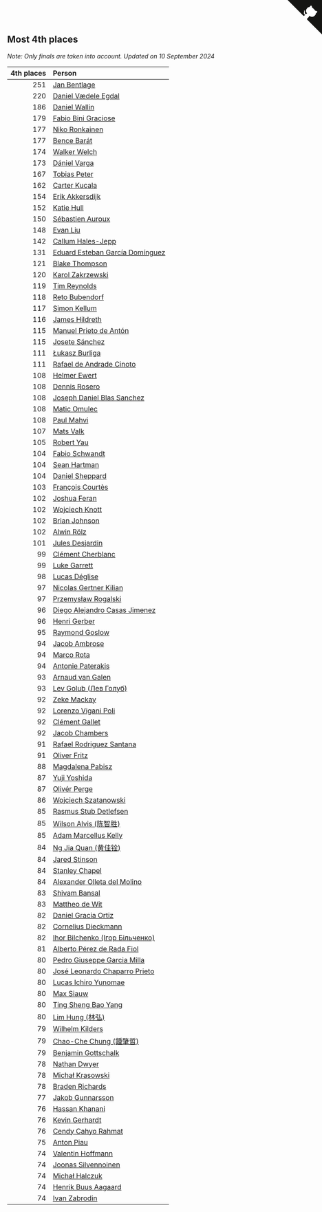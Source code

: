 ## Most 4th places

*Note: Only finals are taken into account.*
*Updated on 10 September 2024*

| 4th places | Person |
| ---: | :--- |
| 251 | [Jan Bentlage](https://www.worldcubeassociation.org/persons/2010BENT01) |
| 220 | [Daniel Vædele Egdal](https://www.worldcubeassociation.org/persons/2013EGDA01) |
| 186 | [Daniel Wallin](https://www.worldcubeassociation.org/persons/2013WALL03) |
| 179 | [Fabio Bini Graciose](https://www.worldcubeassociation.org/persons/2010GRAC02) |
| 177 | [Niko Ronkainen](https://www.worldcubeassociation.org/persons/2010RONK01) |
| 177 | [Bence Barát](https://www.worldcubeassociation.org/persons/2008BARA01) |
| 174 | [Walker Welch](https://www.worldcubeassociation.org/persons/2011WELC01) |
| 173 | [Dániel Varga](https://www.worldcubeassociation.org/persons/2008VARG01) |
| 167 | [Tobias Peter](https://www.worldcubeassociation.org/persons/2014PETE03) |
| 162 | [Carter Kucala](https://www.worldcubeassociation.org/persons/2015KUCA01) |
| 154 | [Erik Akkersdijk](https://www.worldcubeassociation.org/persons/2005AKKE01) |
| 152 | [Katie Hull](https://www.worldcubeassociation.org/persons/2010HULL01) |
| 150 | [Sébastien Auroux](https://www.worldcubeassociation.org/persons/2008AURO01) |
| 148 | [Evan Liu](https://www.worldcubeassociation.org/persons/2009LIUE01) |
| 142 | [Callum Hales-Jepp](https://www.worldcubeassociation.org/persons/2012HALE01) |
| 131 | [Eduard Esteban García Domínguez](https://www.worldcubeassociation.org/persons/2011EDUA01) |
| 121 | [Blake Thompson](https://www.worldcubeassociation.org/persons/2010THOM03) |
| 120 | [Karol Zakrzewski](https://www.worldcubeassociation.org/persons/2014ZAKR01) |
| 119 | [Tim Reynolds](https://www.worldcubeassociation.org/persons/2005REYN01) |
| 118 | [Reto Bubendorf](https://www.worldcubeassociation.org/persons/2012BUBE01) |
| 117 | [Simon Kellum](https://www.worldcubeassociation.org/persons/2016KELL12) |
| 116 | [James Hildreth](https://www.worldcubeassociation.org/persons/2009HILD01) |
| 115 | [Manuel Prieto de Antón](https://www.worldcubeassociation.org/persons/2015ANTO04) |
| 115 | [Josete Sánchez](https://www.worldcubeassociation.org/persons/2015SANC18) |
| 111 | [Łukasz Burliga](https://www.worldcubeassociation.org/persons/2013BURL01) |
| 111 | [Rafael de Andrade Cinoto](https://www.worldcubeassociation.org/persons/2007CINO01) |
| 108 | [Helmer Ewert](https://www.worldcubeassociation.org/persons/2015EWER01) |
| 108 | [Dennis Rosero](https://www.worldcubeassociation.org/persons/2010ROSE03) |
| 108 | [Joseph Daniel Blas Sanchez](https://www.worldcubeassociation.org/persons/2016SANC08) |
| 108 | [Matic Omulec](https://www.worldcubeassociation.org/persons/2010OMUL02) |
| 108 | [Paul Mahvi](https://www.worldcubeassociation.org/persons/2012MAHV01) |
| 107 | [Mats Valk](https://www.worldcubeassociation.org/persons/2007VALK01) |
| 105 | [Robert Yau](https://www.worldcubeassociation.org/persons/2009YAUR01) |
| 104 | [Fabio Schwandt](https://www.worldcubeassociation.org/persons/2014SCHW02) |
| 104 | [Sean Hartman](https://www.worldcubeassociation.org/persons/2016HART02) |
| 104 | [Daniel Sheppard](https://www.worldcubeassociation.org/persons/2009SHEP01) |
| 103 | [François Courtès](https://www.worldcubeassociation.org/persons/2008COUR01) |
| 102 | [Joshua Feran](https://www.worldcubeassociation.org/persons/2011FERA01) |
| 102 | [Wojciech Knott](https://www.worldcubeassociation.org/persons/2011KNOT01) |
| 102 | [Brian Johnson](https://www.worldcubeassociation.org/persons/2013JOHN10) |
| 102 | [Alwin Rölz](https://www.worldcubeassociation.org/persons/2016ROLZ01) |
| 101 | [Jules Desjardin](https://www.worldcubeassociation.org/persons/2010DESJ01) |
| 99 | [Clément Cherblanc](https://www.worldcubeassociation.org/persons/2014CHER05) |
| 99 | [Luke Garrett](https://www.worldcubeassociation.org/persons/2017GARR05) |
| 98 | [Lucas Déglise](https://www.worldcubeassociation.org/persons/2015DEGL01) |
| 97 | [Nicolas Gertner Kilian](https://www.worldcubeassociation.org/persons/2013GERT01) |
| 97 | [Przemysław Rogalski](https://www.worldcubeassociation.org/persons/2013ROGA02) |
| 96 | [Diego Alejandro Casas Jimenez](https://www.worldcubeassociation.org/persons/2014JIME05) |
| 96 | [Henri Gerber](https://www.worldcubeassociation.org/persons/2014GERB01) |
| 95 | [Raymond Goslow](https://www.worldcubeassociation.org/persons/2014GOSL01) |
| 94 | [Jacob Ambrose](https://www.worldcubeassociation.org/persons/2010AMBR01) |
| 94 | [Marco Rota](https://www.worldcubeassociation.org/persons/2009ROTA01) |
| 94 | [Antonie Paterakis](https://www.worldcubeassociation.org/persons/2012PATE01) |
| 93 | [Arnaud van Galen](https://www.worldcubeassociation.org/persons/2006GALE01) |
| 93 | [Lev Golub (Лев Голуб)](https://www.worldcubeassociation.org/persons/2014HOLU01) |
| 92 | [Zeke Mackay](https://www.worldcubeassociation.org/persons/2015MACK06) |
| 92 | [Lorenzo Vigani Poli](https://www.worldcubeassociation.org/persons/2007POLI01) |
| 92 | [Clément Gallet](https://www.worldcubeassociation.org/persons/2004GALL02) |
| 92 | [Jacob Chambers](https://www.worldcubeassociation.org/persons/2017CHAM09) |
| 91 | [Rafael Rodriguez Santana](https://www.worldcubeassociation.org/persons/2012SANT12) |
| 91 | [Oliver Fritz](https://www.worldcubeassociation.org/persons/2014FRIT02) |
| 88 | [Magdalena Pabisz](https://www.worldcubeassociation.org/persons/2017PABI01) |
| 87 | [Yuji Yoshida](https://www.worldcubeassociation.org/persons/2015YOSH01) |
| 87 | [Olivér Perge](https://www.worldcubeassociation.org/persons/2007PERG01) |
| 86 | [Wojciech Szatanowski](https://www.worldcubeassociation.org/persons/2011SZAT01) |
| 85 | [Rasmus Stub Detlefsen](https://www.worldcubeassociation.org/persons/2014DETL01) |
| 85 | [Wilson Alvis (陈智胜)](https://www.worldcubeassociation.org/persons/2011ALVI01) |
| 85 | [Adam Marcellus Kelly](https://www.worldcubeassociation.org/persons/2016KELL10) |
| 84 | [Ng Jia Quan (黄佳铨)](https://www.worldcubeassociation.org/persons/2015QUAN03) |
| 84 | [Jared Stinson](https://www.worldcubeassociation.org/persons/2014STIN01) |
| 84 | [Stanley Chapel](https://www.worldcubeassociation.org/persons/2016CHAP04) |
| 84 | [Alexander Olleta del Molino](https://www.worldcubeassociation.org/persons/2008OLLE01) |
| 83 | [Shivam Bansal](https://www.worldcubeassociation.org/persons/2011BANS02) |
| 83 | [Mattheo de Wit](https://www.worldcubeassociation.org/persons/2015WITM01) |
| 82 | [Daniel Gracia Ortiz](https://www.worldcubeassociation.org/persons/2009ORTI01) |
| 82 | [Cornelius Dieckmann](https://www.worldcubeassociation.org/persons/2009DIEC01) |
| 82 | [Ihor Bilchenko (Ігор Більченко)](https://www.worldcubeassociation.org/persons/2011BILC01) |
| 81 | [Alberto Pérez de Rada Fiol](https://www.worldcubeassociation.org/persons/2011FIOL01) |
| 80 | [Pedro Giuseppe Garcia Milla](https://www.worldcubeassociation.org/persons/2016MILL07) |
| 80 | [José Leonardo Chaparro Prieto](https://www.worldcubeassociation.org/persons/2011CHAP01) |
| 80 | [Lucas Ichiro Yunomae](https://www.worldcubeassociation.org/persons/2014YUNO01) |
| 80 | [Max Siauw](https://www.worldcubeassociation.org/persons/2017SIAU02) |
| 80 | [Ting Sheng Bao Yang](https://www.worldcubeassociation.org/persons/2008BAOY01) |
| 80 | [Lim Hung (林弘)](https://www.worldcubeassociation.org/persons/2016HUNG08) |
| 79 | [Wilhelm Kilders](https://www.worldcubeassociation.org/persons/2010KILD02) |
| 79 | [Chao-Che Chung (鍾肇哲)](https://www.worldcubeassociation.org/persons/2012CHON03) |
| 79 | [Benjamin Gottschalk](https://www.worldcubeassociation.org/persons/2016GOTT01) |
| 78 | [Nathan Dwyer](https://www.worldcubeassociation.org/persons/2011DWYE02) |
| 78 | [Michał Krasowski](https://www.worldcubeassociation.org/persons/2013KRAS02) |
| 78 | [Braden Richards](https://www.worldcubeassociation.org/persons/2017RICH02) |
| 77 | [Jakob Gunnarsson](https://www.worldcubeassociation.org/persons/2015GUNN01) |
| 76 | [Hassan Khanani](https://www.worldcubeassociation.org/persons/2018KHAN26) |
| 76 | [Kevin Gerhardt](https://www.worldcubeassociation.org/persons/2013GERH01) |
| 76 | [Cendy Cahyo Rahmat](https://www.worldcubeassociation.org/persons/2010RAHM02) |
| 75 | [Anton Piau](https://www.worldcubeassociation.org/persons/2008PIAU01) |
| 74 | [Valentin Hoffmann](https://www.worldcubeassociation.org/persons/2011HOFF02) |
| 74 | [Joonas Silvennoinen](https://www.worldcubeassociation.org/persons/2016SILV07) |
| 74 | [Michał Halczuk](https://www.worldcubeassociation.org/persons/2006HALC01) |
| 74 | [Henrik Buus Aagaard](https://www.worldcubeassociation.org/persons/2006BUUS01) |
| 74 | [Ivan Zabrodin](https://www.worldcubeassociation.org/persons/2012ZABR01) |


<a href="https://github.com/jonatanklosko/wca_statistics" class="github-corner" aria-label="View source on Github"><svg width="80" height="80" viewBox="0 0 250 250" style="fill:#151513; color:#fff; position: absolute; top: 0; border: 0; right: 0;" aria-hidden="true"><path d="M0,0 L115,115 L130,115 L142,142 L250,250 L250,0 Z"></path><path d="M128.3,109.0 C113.8,99.7 119.0,89.6 119.0,89.6 C122.0,82.7 120.5,78.6 120.5,78.6 C119.2,72.0 123.4,76.3 123.4,76.3 C127.3,80.9 125.5,87.3 125.5,87.3 C122.9,97.6 130.6,101.9 134.4,103.2" fill="currentColor" style="transform-origin: 130px 106px;" class="octo-arm"></path><path d="M115.0,115.0 C114.9,115.1 118.7,116.5 119.8,115.4 L133.7,101.6 C136.9,99.2 139.9,98.4 142.2,98.6 C133.8,88.0 127.5,74.4 143.8,58.0 C148.5,53.4 154.0,51.2 159.7,51.0 C160.3,49.4 163.2,43.6 171.4,40.1 C171.4,40.1 176.1,42.5 178.8,56.2 C183.1,58.6 187.2,61.8 190.9,65.4 C194.5,69.0 197.7,73.2 200.1,77.6 C213.8,80.2 216.3,84.9 216.3,84.9 C212.7,93.1 206.9,96.0 205.4,96.6 C205.1,102.4 203.0,107.8 198.3,112.5 C181.9,128.9 168.3,122.5 157.7,114.1 C157.9,116.9 156.7,120.9 152.7,124.9 L141.0,136.5 C139.8,137.7 141.6,141.9 141.8,141.8 Z" fill="currentColor" class="octo-body"></path></svg></a><style>.github-corner:hover .octo-arm{animation:octocat-wave 560ms ease-in-out}@keyframes octocat-wave{0%,100%{transform:rotate(0)}20%,60%{transform:rotate(-25deg)}40%,80%{transform:rotate(10deg)}}@media (max-width:500px){.github-corner:hover .octo-arm{animation:none}.github-corner .octo-arm{animation:octocat-wave 560ms ease-in-out}}</style>
